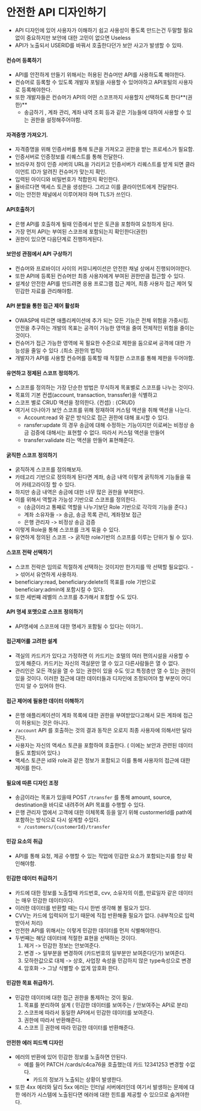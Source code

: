 # 안전한 API 디자인하기

- API 디자인에 있어 사용자가 이해하기 쉽고 사용성이 좋도록 만드는건 두말할 필요 없이 중요하지만 보안에 대한 고민이 없으면 Useless
- API가 노출되서 USERID를 바꿔서 호출한다던가 보안 사고가 발생할 수 있따.



#### 컨슈머 등록하기

- API를 안전하게 만들기 위해서는 허용된 컨슈머만 API를 사용하도록 해야한다.
- 컨슈머로 등록할 수 있도록 개발자 포털을 사용할 수 있어야하고 API포털의 사용자로 등록해야한다.
- 또한 개발자들은 컨슈머가 API의 어떤 스코프까지 사용할지 선택하도록 한다**(권한)**
  - 송금하기 , 계좌 관리, 계좌 내역 조회 등과 같은 기능들에 대하여 사용할 수 있는 권한을 설정해주어야함.



#### 자격증명 가져오기.

- 자격증명을 위해 인증서버를 통해 토큰을 가져오고 권한을 받는 프로세스가 필요함.
- 인증서버로 인증정보를 리퀘스트를 통해 전달한다.
- 브라우저 창이 인증 서버의 URL을 가리키고 인증서버가 리퀘스트를 받게 되면 클라이언트 ID가 알려진 컨슈머가 맞는지 확인.
- 입력된 아이디와 비밀번호가 적합한지 확인한다.
- 올바르다면 액세스 토큰을 생성한다. 그리고 이를 클라이언트에게 전달한다.
- 이는 안전한 채널에서 이루어져야 하며 TLS가 쓰인다.



#### API호출하기

- 은행 API를 호출하게 될때 인증에서 받은 토큰을 포함하여 요청하게 된다.
- 가장 먼저 API는 부여된 스코프에 포함되는지 확인한다(권한)
- 권한이 있으면 다음단계로 진행하게된다.



#### 보안성 관점에서 API 구상하기

- 컨슈머와 프로바이더 사이의 커뮤니케이션은 안전한 채널 상에서 진행되어야한다.
- 또한 API에 등록된 컨슈머만 최종 사용자에게 부여된 권한만큼 접근할 수 있다.
- 설계상 안전한 API를 만드려면 응용 프로그램 접근 제어, 최종 사용자 접근 제어 및 민감한 자료를 관리해야함.



#### API 분할을 통한 접근 제어 활성화

- OWASP에 따르면 애플리케이션에 추가 되는 모든 기능은 전체 위험을 가중시킴. 안전을 추구하는 개발의 목표는 공격이 가능한 영역을 줄여 전체적인 위험을 줄이는 것이다.
- 컨슈머가 접근 가능한 영역에 꼭 필요한 수준으로 제한을 둠으로써 공격에 대한 가능성을 줄일 수 있다 .(최소 권한의 법칙)
- 개발자가 API를 사용할 컨슈머를 등록할 때 적절한 스코프를 통해 제한을 두어야함.



#### 유연하고 정제된 스코프 정의하기.

- 스코프를 정의하는 가장 단순한 방법은 무식하게 목표별로 스코프를 나누는 것이다.
- 목표의 기본 컨셉(account, transaction, transsfer)을 식별하고
- 스코프 별로 CRUD 액션을 정의한다. {컨셉} : {CRUD}
- 여기서 더나아가 보안 스코프를 위해 정재하여 커스텀 액션을 취해 액션을 나눈다.
  - Account:read 와 같은 방식으로 접근 권한에 대해 표시할 수 있다.
  - ransfer:update 의 경우 송금에 대해 수정하는 기능이지만 이로써는 비정상 송금 검증에 대해서는 표현할 수 없다. 따라서 커스텀 액션을 만들어
  - transfer:validate 라는 액션을 만들어 표현해준다.



#### 굵직한 스코프 정의하기

- 굵직하게 스코프를 정의해보자.
- 카테고리 기반으로 정의하게 된다면 계좌, 송금 내역 이렇게 굵직하게 기능들을 묶어 카테고라이징 할 수 있다.
- 하지만 송금 내역은 송금에 대한 너무 많은 권한을 부여한다.
- 이를 위해서 역할과 가능성 기반으로 스코프를 정의한다.
  - (송금이라고 통째로 역할을 나누기보단 Role 기반으로 각각의 기능을 준다.)
  - 계좌 소유자들 -> 송금, 송금 목록 관리, 계좌정보 접근
  - 은행 관리자 -> 비정상 송금 검증
- 이렇게 Role을 통해 스코프를 크게 묶을 수 있다.
- 유연하게 정의된 스코프 -> 굵직한 role기반의 스코프를 이루는 단위가 될 수 있다.





#### 스코프 전략 선택하기

- 스코프 전략은 임의로 적절하게 선택하는 것이지만 한가지를 딱 선택할 필요없다. -> 섞어서 유연하게 사용하자.
- beneficiary:read, beneficiary:delete의 목표를 role 기반으로 beneficiary:admin에 포함시킬 수 있다. 
- 또한 세번째 레벨의 스코프를 추가해서 포함할 수도 있다.



#### API 명세 포맷으로 스코프 정의하기

- API명세에 스코프에 대한 명세가 포함될 수 있다는 이야기..



#### 접근제어를 고려한 설계

- 객실의 카드키가 있다고 가정하면 이 카드키는 호텔의 여러 편의시설을 사용할 수 있게 해준다. 카드키는 자신의 객실문만 열 수 있고 다른사람들은 열 수 없다.
- 관리인은 모든 객실을 열 수 있는 권한이 있을 수도 잇고 특정층만 열 수 있는 권한이 있을 것이다. 이러한 접근에 대한 데이터들과 디자인에 조정되어야 할 부분이 어디인지 알 수 있어야 한다.



#### 접근 제어에 필용한 데이터 이해하기

- 은행 애플리케이션이 계좌 목록에 대한 권한을 부여받았다고해서 모든 계좌에 접근이 허용되는 것은 아니다.
- `/account` API 를 호출하는 것의 결과 동작은 오로지 최종 사용자에 의해서만 달라진다.
- 사용자는 자신의 액세스 토큰을 포함하여 호출한다. ( 이에는 보안과 관련된 데이터들도 포함되어 있다.)
- 액세스 토큰은 id와 role과 같은 정보가 포함되고 이를 통해 사용자의 접근에 대한 제어를 한다.



#### 필요에 따른 디자인 조정

- 송금이라는 목표가 있을때 POST `/transfer` 를 통해 amount, source, destination을 바디로 내려주어 API 목표를 수행할 수 있다.
- 은행 관리자 앱에서 고객에 대한 이체목록 등을 알기 위해 custormerId를 path에 포함하는 방식으로 다시 설계할 수있다.
  - `/customers/{customerId}/transfer`



#### 민감 요소의 취급

- API를 통해 요청, 제공 수행할 수 있는 작업에 민감한 요소가 포함되는지를 항상 확인해야함.



#### 민감한 데이터 취급하기

- 카드에 대한 정보를 노출할때 카드번호, cvv, 소유자의 이름, 만료일자 같은 데이터는 매우 민감한 데이터이다.
- 이러한 데이터를 반환할 때는 다시 한번 생각해 볼 필요가 있다.
- CVV는 카드에 입력되어 있기 때문에 직접 반환해줄 필요가 없다. (내부적으로 입력받아서 처리)
- 안전한 API를 위해서는 이렇게 민감한 데이터를 먼저 식별해야한다.
- 두번째는 해당 데이터에 적절한 표현을 선택하는 것이다.
  1. 제거 -> 민감한 정보는 안보여준다.
  2. 변경 -> 일부분을 변경하여 (카드번호의 일부분만 보여준다던가) 보여준다.
  3. 모하한값으로 대체 -> 상호, 사업장 속성을 민감하지 않은 type속성으로 변경
  4. 암호화 -> 그냥 식별할 수 없게 암호화 한다.



#### 민감한 목표 취급하기.

- 민감한 데이터에 대한 접근 권한을 통제하는 것이 필요.
  1. 목표를 분리하여 설계 ( 민감한 데이터를 보여주는 / 안보여주는 API로 분리)
  2. 스코프에 따라서 동일한 API에서 민감한 데이터를 보여준다.
  3. 권한에 따라서 반환해준다.
  4. 스코프 || 권한에 따라 민감한 데이터를 반환해준다.



#### 안전한 에러 피드백 디자인

- 에러의 반환에 있어 민감한 정보를 노출하면 안된다.
  - 예를 들어 PATCH /cards/c4ca76을 호출했는데 카드 12341253 변경할 수없다.
    - 카드의 정보가 노출되는 상황이 발생한다.
- 또한 4xx 에러와 달리 5xx 에러는 인터널 서버에러인데 여기서 발생하는 문제에 대한 에러가 시스템에 노출된다면 에러에 대한 힌트를 제공할 수 있으므로 숨겨야한다.



